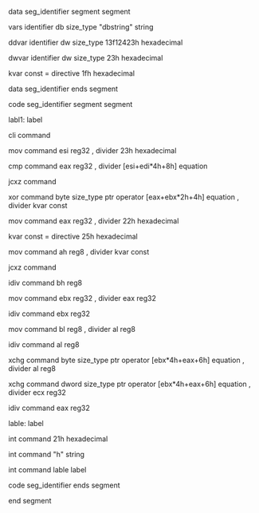 data seg_identifier
segment segment

vars identifier
db size_type
"dbstring" string

ddvar identifier
dw size_type
13f12423h hexadecimal

dwvar identifier
dw size_type
23h hexadecimal

kvar const
= directive
1fh hexadecimal

data seg_identifier
ends segment

code seg_identifier
segment segment

labl1: label

cli command

mov command
esi reg32
, divider
23h hexadecimal

cmp command
eax reg32
, divider
[esi+edi*4h+8h] equation

jcxz command

xor command
byte size_type
ptr operator
[eax+ebx*2h+4h] equation
, divider
kvar const

mov command
eax reg32
, divider
22h hexadecimal

kvar const
= directive
25h hexadecimal

mov command
ah reg8
, divider
kvar const

jcxz command

idiv command
bh reg8

mov command
ebx reg32
, divider
eax reg32

idiv command
ebx reg32

mov command
bl reg8
, divider
al reg8

idiv command
al reg8

xchg command
byte size_type
ptr operator
[ebx*4h+eax+6h] equation
, divider
al reg8

xchg command
dword size_type
ptr operator
[ebx*4h+eax+6h] equation
, divider
ecx reg32

idiv command
eax reg32

lable: label

int command
21h hexadecimal

int command
"h" string

int command
lable label

code seg_identifier
ends segment

end segment

